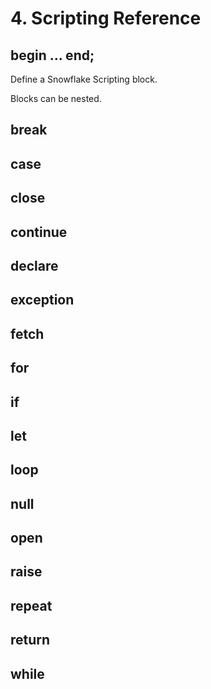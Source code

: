 # 4. Scripting Reference
## begin ... end;
Define a Snowflake Scripting block.

Blocks can be nested.

## break


## case


## close


## continue


## declare


## exception


## fetch


## for


## if


## let


## loop


## null


## open


## raise


## repeat


## return


## while




































